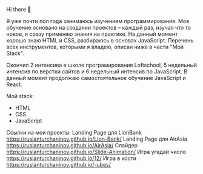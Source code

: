 Hi there 👋

Я уже почти пол года занимаюсь изучением программирования. Мое обучение основано на создании проектов – каждый раз, изучая что то новое, я сразу применяю знания на практике. На данный момент хорошо знаю HTML и CSS, разбираюсь в основах JavaScript. Перечень всех инструментов, которыми я владею, описан ниже в части "Мой Stack".

Окончил 2 интенсива в школе програмирования Loftschool, 5 недельный интенсив по верстки сайтов и 6 недельный интенсив по JavaScript. В данный момент продолжаю самостоятельное обучение JavaScript и React.

Мой stack:
- HTML
- CSS
- JavaScript


Ссылки на мои проекты:
Landing Page для LionBank https://ruslanturchaninov.github.io/Lion-Bank/
Landing Page для AirAsia  https://ruslanturchaninov.github.io/AirAsia/
Слайдер                   https://ruslanturchaninov.github.io/Slide-Animation/
Игра угадай число         https://ruslanturchaninov.github.io/12/
Игра в кости             https://ruslanturchaninov.github.io/-ubes/
